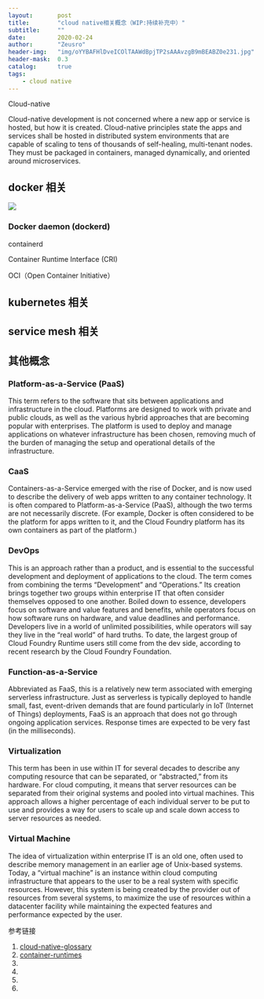 ```yaml
---
layout:       post
title:        "cloud native相关概念（WIP:持续补充中）"
subtitle:     ""
date:         2020-02-24
author:       "Zeusro"
header-img:   "img/oYYBAFHlDveICOlTAAWdBpjTP2sAAAvzgB9mBEABZ0e231.jpg"
header-mask:  0.3
catalog:      true
tags:
    - cloud native
---
```


Cloud-native

Cloud-native development is not concerned where a new app or service is hosted, but how it is created. Cloud-native principles state the apps and services shall be hosted in distributed system environments that are capable of scaling to tens of thousands of self-healing, multi-tenant nodes. They must be packaged in containers, managed dynamically, and oriented around microservices.

## docker 相关

![](https://docs.docker.com/engine/images/architecture.svg)

### Docker daemon (dockerd)

containerd

Container Runtime Interface (CRI)

OCI（Open Container Initiative）


## kubernetes 相关


## service mesh 相关


## 其他概念

### Platform-as-a-Service (PaaS)

This term refers to the software that sits between applications and infrastructure in the cloud. Platforms are designed to work with private and public clouds, as well as the various hybrid approaches that are becoming popular with enterprises. The platform is used to deploy and manage applications on whatever infrastructure has been chosen, removing much of the burden of managing the setup and operational details of the infrastructure.

### CaaS

Containers-as-a-Service emerged with the rise of Docker, and is now used to describe the delivery of web apps written to any container technology. It is often compared to Platform-as-a-Service (PaaS), although the two terms are not necessarily discrete. (For example, Docker is often considered to be the platform for apps written to it, and the Cloud Foundry platform has its own containers as part of the platform.)

### DevOps

This is an approach rather than a product, and is essential to the successful development and deployment of applications to the cloud. The term comes from combining the terms “Development” and “Operations.” Its creation brings together two groups within enterprise IT that often consider themselves opposed to one another. Boiled down to essence, developers focus on software and value features and benefits, while operators focus on how software runs on hardware, and value deadlines and performance. Developers live in a world of unlimited possibilities, while operators will say they live in the “real world” of hard truths. To date, the largest group of Cloud Foundry Runtime users still come from the dev side, according to recent research by the Cloud Foundry Foundation.

### Function-as-a-Service

Abbreviated as FaaS, this is a relatively new term associated with emerging serverless infrastructure. Just as serverless is typically deployed to handle small, fast, event-driven demands that are found particularly in IoT (Internet of Things) deployments, FaaS is an approach that does not go through ongoing application services. Response times are expected to be very fast (in the milliseconds).

### Virtualization

This term has been in use within IT for several decades to describe any computing resource that can be separated, or “abstracted,” from its hardware. For cloud computing, it means that server resources can be separated from their original systems and pooled into virtual machines. This approach allows a higher percentage of each individual server to be put to use and provides a way for users to scale up and scale down access to server resources as needed.

### Virtual Machine

The idea of virtualization within enterprise IT is an old one, often used to describe memory management in an earlier age of Unix-based systems. Today, a “virtual machine” is an instance within cloud computing infrastructure that appears to the user to be a real system with specific resources. However, this system is being created by the provider out of resources from several systems, to maximize the use of resources within a datacenter facility while maintaining the expected features and performance expected by the user.


参考链接
1. [cloud-native-glossary](https://www.cloudfoundry.cn/cloud-native-glossary/)
1. [container-runtimes](https://kubernetes.io/docs/setup/production-environment/container-runtimes/)
1. []()
1. []()
1. []()
1. []()